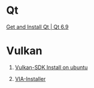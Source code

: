 # Qt

[Get and Install Qt | Qt 6.9](https://doc.qt.io/qt-6/get-and-install-qt.html)

# Vulkan

1. [Vulkan-SDK Install on ubuntu](https://vulkan.lunarg.com/doc/view/latest/linux/getting_started_ubuntu.html)

2. [VIA-Installer](https://vulkan.lunarg.com/doc/view/latest/linux/via.html)
